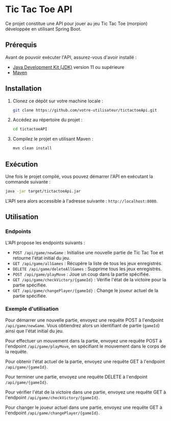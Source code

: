 # Tic Tac Toe API

Ce projet constitue une API pour jouer au jeu Tic Tac Toe (morpion) développée en utilisant Spring Boot.

## Prérequis

Avant de pouvoir exécuter l'API, assurez-vous d'avoir installé :

- [Java Development Kit (JDK)](https://www.oracle.com/java/technologies/javase-jdk11-downloads.html) version 11 ou supérieure
- [Maven](https://maven.apache.org/download.cgi)

## Installation

1. Clonez ce dépôt sur votre machine locale :

    ```bash
    git clone https://github.com/votre-utilisateur/tictactoeApi.git
    ```

2. Accédez au répertoire du projet :

    ```bash
    cd tictactoeAPI
    ```

3. Compilez le projet en utilisant Maven :

    ```bash
    mvn clean install
    ```

## Exécution

Une fois le projet compilé, vous pouvez démarrer l'API en exécutant la commande suivante :

```bash
java -jar target/tictactoeApi.jar
```

L'API sera alors accessible à l'adresse suivante : `http://localhost:8080`.

## Utilisation

### Endpoints

L'API propose les endpoints suivants :

- `POST /api/game/newGame` : Initialise une nouvelle partie de Tic Tac Toe et retourne l'état initial du jeu.
- `GET /api/game/allGames` : Récupère la liste de tous les jeux enregistrés.
- `DELETE /api/game/deleteAllGames` : Supprime tous les jeux enregistrés.
- `POST /api/game/playMove` : Joue un coup dans la partie spécifiée.
- `GET /api/game/checkVictory/{gameId}` : Vérifie l'état de la victoire pour la partie spécifiée.
- `GET /api/game/changePlayer/{gameId}` : Change le joueur actuel de la partie spécifiée.

### Exemple d'utilisation

Pour démarrer une nouvelle partie, envoyez une requête POST à l'endpoint `/api/game/newGame`. Vous obtiendrez alors un identifiant de partie (`gameId`) ainsi que l'état initial du jeu.

Pour effectuer un mouvement dans la partie, envoyez une requête POST à l'endpoint `/api/game/playMove`, en spécifiant le mouvement dans le corps de la requête.

Pour obtenir l'état actuel de la partie, envoyez une requête GET à l'endpoint `/api/game/{gameId}`.

Pour terminer une partie, envoyez une requête DELETE à l'endpoint `/api/game/{gameId}`.

Pour vérifier l'état de la victoire dans une partie, envoyez une requête GET à l'endpoint `/api/game/checkVictory/{gameId}`.

Pour changer le joueur actuel dans une partie, envoyez une requête GET à l'endpoint `/api/game/changePlayer/{gameId}`.

